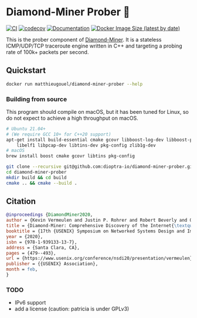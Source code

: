 # Diamond-Miner Prober :gem:

[![CI](https://github.com/dioptra-io/diamond-miner-prober/workflows/CI/badge.svg)](https://github.com/dioptra-io/diamond-miner-prober/actions?query=workflow%3ACI)
[![codecov](https://codecov.io/gh/dioptra-io/diamond-miner-prober/branch/master/graph/badge.svg?token=NJUZI5GM34)](https://codecov.io/gh/dioptra-io/diamond-miner-prober)
[![Documentation](https://img.shields.io/badge/docs-online-blue.svg)](https://dioptra-io.github.io/diamond-miner-prober/)
[![Docker Image Size (latest by date)](https://img.shields.io/docker/image-size/matthieugouel/diamond-miner-prober?logo=docker)](https://hub.docker.com/r/matthieugouel/diamond-miner-prober)

This is the prober component of [Diamond-Miner](https://www.usenix.org/conference/nsdi20/presentation/vermeulen). It is
a stateless ICMP/UDP/TCP traceroute engine written in C++ and targeting a probing rate of 100k+ packets per second.

## Quickstart

```bash
docker run matthieugouel/diamond-miner-prober --help
```

### Building from source

This program should compile on macOS, but it has been tuned for Linux, so do not expect to achieve a high throughput on
macOS.

```bash
# Ubuntu 21.04+
# (We require GCC 10+ for C++20 support)
apt-get install build-essential cmake gcovr libboost-log-dev libboost-program-options-dev \
    libelf1 libpcap-dev libtins-dev pkg-config zlib1g-dev
# macOS
brew install boost cmake gcovr libtins pkg-config
```

```bash
git clone --recursive git@github.com:dioptra-io/diamond-miner-prober.git
cd diamond-miner-prober
mkdir build && cd build
cmake .. && cmake --build .
```

## Citation

```bibtex
@inproceedings {DiamondMiner2020,
author = {Kevin Vermeulen and Justin P. Rohrer and Robert Beverly and Olivier Fourmaux and Timur Friedman},
title = {Diamond-Miner: Comprehensive Discovery of the Internet{\textquoteright}s Topology Diamonds },
booktitle = {17th {USENIX} Symposium on Networked Systems Design and Implementation ({NSDI} 20)},
year = {2020},
isbn = {978-1-939133-13-7},
address = {Santa Clara, CA},
pages = {479--493},
url = {https://www.usenix.org/conference/nsdi20/presentation/vermeulen},
publisher = {{USENIX} Association},
month = feb,
}
```

### TODO

- IPv6 support
- add a license (caution: patricia is under GPLv3)
